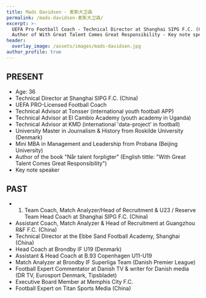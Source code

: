 ```yaml
---
title: Mads Davidsen - 麦斯大卫森
permalink: /mads-davidsen-麦斯大卫森/
excerpt: >-
  UEFA Pro Football Coach - Technical Director at Shanghai SIPG F.C. (China) -
  Author of With Great Talent Comes Great Responsibility - Key note speaker
header:
  overlay_image: /assets/images/mads-davidsen.jpg
author_profile: true
---
```

## PRESENT

* Age: 36
* Technical Director at Shanghai SIPG F.C. (China)
* UEFA PRO-Licensed Football Coach
* Technical Advisor at Tonsser (international youth football APP)
* Technical Advisor at El Cambio Academy (youth academy in Uganda)
* Technical Advisor at KMD (international 'data-project' in football)
* University Master in Journalism & History from Roskilde University (Denmark)
* Mini MBA in Management and Leadership from Probana (Beijing University)
* Author of the book "Når talent forpligter" (English tittle: "With Great Talent Comes Great Responsibility")
* Key note speaker

## PAST

* 1. Team Coach, Match Analyzer/Head of Recruitment & U23 / Reserve Team Head Coach at Shanghai SIPG F.C. (China)
* Assistant Coach, Match Analyzer & Head of Recruitment at Guangzhou R&F F.C. (China)
* Technical Director at the Ebbe Sand Football Academy, Shanghai (China)
* Head Coach at Brondby IF U19 (Denmark)
* Assistant & Head Coach at B.93 Copenhagen U11-U19
* Match Analyzer at Brondby IF Superliga Team (Danish Premier League)
* Football Expert Commentator at Danish TV & writer for Danish media (DR TV, Eurosport Denmark, Tipsbladet)
* Executive Board Member at Memphis City F.C.
* Football Expert on Titan Sports Media (China)
